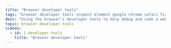 ```yaml
---
title: "Browser developer tools"
tags: "browser developer tools inspect element google chrome safari firefox opera elements styles"
desc: "Using the browser’s developer tools to help debug and code a website."
topic: browser-developer-tools
videos:
  - id: 1-developer-tools
    title: "Browser developer tools"
---
```

